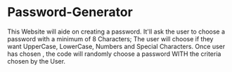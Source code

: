 # Password-Generator




This Website will aide on creating a password. It'll ask the user to choose a password with a minimum of 8 Characters; The user will choose if they want UpperCase, LowerCase, Numbers and Special Characters. Once user has chosen , the code will randomly choose a password WITH the criteria chosen by the User.
